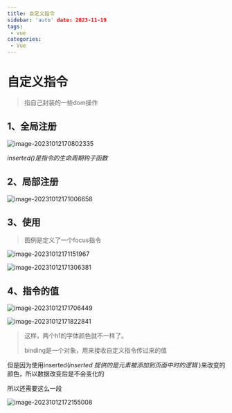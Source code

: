 ```yaml
---
title: 自定义指令
sidebar: 'auto' date: 2023-11-19
tags:
 - vue 
categories: 
 - Vue
---
```


# 自定义指令

> 指自己封装的一些dom操作

## 1、全局注册

![image-20231012170802335](/image-20231012170802335.png)

*inserted()是指令的生命周期钩子函数*

## 2、局部注册

![image-20231012171006658](/image-20231012171006658.png)

## 3、使用

> 图例是定义了一个focus指令

![image-20231012171151967](/image-20231012171151967.png)

![image-20231012171306381](/image-20231012171306381.png)

## 4、指令的值

![image-20231012171706449](/image-20231012171706449.png)

![image-20231012171822841](/image-20231012171822841.png)

> 这样，两个h1的字体颜色就不一样了。
>
> binding是一个对象，用来接收自定义指令传过来的值

但是因为使用inserted(*inserted 提供的是元素被添加到页面中时的逻辑* )来改变的颜色，所以数据改变后是不会变化的

所以还需要这么一段

![image-20231012172155008](/image-20231012172155008.png)